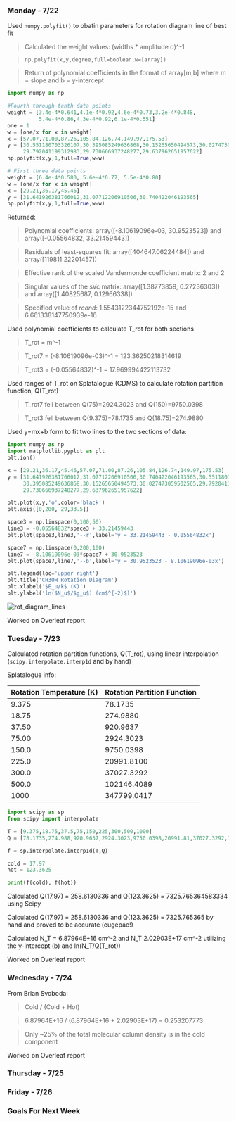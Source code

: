 ### Monday - 7/22

Used `numpy.polyfit()` to obatin parameters for rotation diagram line of best fit
> Calculated the weight values: (widths * amplitude σ)^-1 

> `np.polyfit(x,y,degree,full=boolean,w=[array])`

> Return of polynomial coefficients in the format of array[m,b] where m = slope and b = y-intercept

```python
import numpy as np

#Fourth through tenth data points
weight = [3.4e-4*0.641,4.1e-4*0.92,4.6e-4*0.73,3.2e-4*0.848,
          5.4e-4*0.86,4.3e-4*0.92,6.1e-4*0.551]
one = 1
w = [one/x for x in weight]
x = [57.07,71.00,87.26,105.84,126.74,149.97,175.53]
y = [30.551180703326107,30.395085249636868,30.15265650494573,30.027473059502565,
     29.792041199312983,29.730666937248277,29.637962651957622]
np.polyfit(x,y,1,full=True,w=w)

# First three data points
weight = [6.4e-4*0.580, 5.6e-4*0.77, 5.5e-4*0.80]
w = [one/x for x in weight]
x = [29.21,36.17,45.46]
y = [31.641926381766012,31.07712206910506,30.740422046193565] 
np.polyfit(x,y,1,full=True,w=w)
```

Returned:
> Polynomial coefficients: array([-8.10619096e-03, 30.9523523]) and array([-0.05564832, 33.21459443])

> Residuals of least-squares fit: array([404647.06224484]) and array([119811.22201457])

> Effective rank of the scaled Vandermonde coefficient matrix: 2 and 2

> Singular values of the sVc matrix: array([1.38773859, 0.27236303]) and array([1.40825687, 0.12966338])

> Specified value of *rcond*: 1.5543122344752192e-15 and 6.661338147750939e-16 

Used polynomial coefficients to calculate T_rot for both sections 
> T_rot = m^-1

> T_rot7 = (-8.10619096e-03)^-1 = 123.36250218314619

> T_rot3 = (-0.05564832)^-1 = 17.969994422113732

Used ranges of T_rot on Splatalogue (CDMS) to calculate rotation partition function, Q(T_rot)
> T_rot7 fell between Q(75)=2924.3023 and Q(150)=9750.0398

> T_rot3 fell between Q(9.375)=78.1735 and Q(18.75)=274.9880 

Used y=mx+b form to fit two lines to the two sections of data:

```python
import numpy as np
import matplotlib.pyplot as plt
plt.ion()

x = [29.21,36.17,45.46,57.07,71.00,87.26,105.84,126.74,149.97,175.53]
y = [31.641926381766012,31.07712206910506,30.740422046193565,30.551180703326107,
     30.395085249636868,30.15265650494573,30.027473059502565,29.792041199312983,
     29.730666937248277,29.637962651957622]

plt.plot(x,y,'o',color='black')
plt.axis([0,200, 29,33.5])

space3 = np.linspace(0,100,50)
line3 = -0.05564832*space3 + 33.21459443
plt.plot(space3,line3,'--r',label='y = 33.21459443 - 0.05564832x')

space7 = np.linspace(0,200,100)
line7 = -8.10619096e-03*space7 + 30.9523523
plt.plot(space7,line7,'--b',label='y = 30.9523523 - 8.10619096e-03x')

plt.legend(loc='upper right')
plt.title('CH3OH Rotation Diagram')
plt.xlabel('$E_u/k$ (K)')
plt.ylabel('ln($N_u$/$g_u$) (cm$^{-2}$)')
```

![rot_diagram_lines](https://user-images.githubusercontent.com/23585856/61669706-3aa1c000-ac9e-11e9-9647-705f7739c4c0.png)

Worked on Overleaf report 

### Tuesday - 7/23

Calculated rotation partition functions, Q(T_rot), using linear interpolation (`scipy.interpolate.interp1d` and by hand) 

Splatalogue info:

Rotation Temperature (K) | Rotation Partition Function
---|---
9.375 | 78.1735
18.75 | 274.9880
37.50 | 920.9637
75.00 | 2924.3023
150.0 | 9750.0398
225.0 | 20991.8100
300.0 | 37027.3292
500.0 | 102146.4089
1000 | 347799.0417

```python
import scipy as sp
from scipy import interpolate

T = [9.375,18.75,37.5,75,150,225,300,500,1000]
Q = [78.1735,274.988,920.9637,2924.3023,9750.0398,20991.81,37027.3292,102146.4089,347799.0417]

f = sp.interpolate.interp1d(T,Q)

cold = 17.97
hot = 123.3625

print(f(cold), f(hot))
```

Calculated Q(17.97) = 258.6130336 and Q(123.3625) = 7325.765364583334 using Scipy

Calculated Q(17.97) = 258.6130336 and Q(123.3625) = 7325.765365 by hand and proved to be accurate (eugepae!)

Calculated N_T = 6.87964E+16 cm^-2 and N_T 2.02903E+17 cm^-2 utilizing the y-intercept (b) and ln(N_T/Q(T_rot))

Worked on Overleaf report 

### Wednesday - 7/24 

From Brian Svoboda: 
> Cold / (Cold + Hot)

> 6.87964E+16 / (6.87964E+16 + 2.02903E+17) = 0.253207773

> Only ~25% of the total molecular column density is in the cold component 

Worked on Overleaf report 

### Thursday - 7/25



### Friday - 7/26



### Goals For Next Week 

